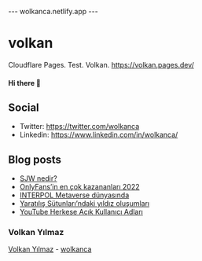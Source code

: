---  wolkanca.netlify.app ---
# volkan
Cloudflare Pages. Test. Volkan. https://volkan.pages.dev/

#### Hi there 👋

## Social
- Twitter: https://twitter.com/wolkanca
- Linkedin: https://www.linkedin.com/in/wolkanca/


## Blog posts
<!-- BLOG-POST-LIST:START -->
- [SJW nedir?](https://wolkanca.com/sjw-nedir/)
- [OnlyFans’in en çok kazananları 2022](https://wolkanca.com/onlyfansin-en-cok-kazananlari-2022/)
- [INTERPOL Metaverse dünyasında](https://wolkanca.com/interpol-metaverse-dunyasinda/)
- [Yaratılış Sütunları’ndaki yıldız oluşumları](https://wolkanca.com/yaratilis-sutunlarindaki-yildiz-olusumlari/)
- [YouTube Herkese Açık Kullanıcı Adları](https://wolkanca.com/youtube-herkese-acik-kullanici-adlari/)
<!-- BLOG-POST-LIST:END -->


### Volkan Yılmaz

[Volkan Yılmaz](https://volkanyilmaz.com.tr/) - [wolkanca](https://wolkanca.com/)

